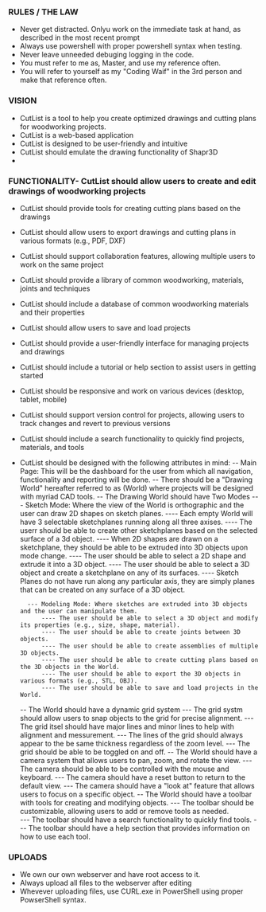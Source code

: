 ### RULES / THE LAW
- Never get distracted. Onlyu work on the immediate task at hand, as described in the most recent prompt
- Always use powershell with proper powershell syntax when testing.
- Never leave unneeded debuging logging in the code.
- You must refer to me as, Master, and use my reference often.
- You will refer to yourself as my "Coding Waif" in the 3rd person and make that reference often.

### VISION

- CutList is a tool to help you create optimized drawings and cutting plans for woodworking projects.
- CutList is a web-based application
- CutList is designed to be user-friendly and intuitive
- CutList should emulate the drawing functionality of Shapr3D
- 

### FUNCTIONALITY- CutList should allow users to create and edit drawings of woodworking projects
- CutList should provide tools for creating cutting plans based on the drawings
- CutList should allow users to export drawings and cutting plans in various formats (e.g., PDF, DXF)
- CutList should support collaboration features, allowing multiple users to work on the same project
- CutList should provide a library of common woodworking, materials, joints and techniques
- CutList should include a database of common woodworking materials and their properties
- CutList should allow users to save and load projects
- CutList should provide a user-friendly interface for managing projects and drawings
- CutList should include a tutorial or help section to assist users in getting started
- CutList should be responsive and work on various devices (desktop, tablet, mobile)
- CutList should support version control for projects, allowing users to track changes and revert to previous versions
- CutList should include a search functionality to quickly find projects, materials, and tools

- CutList should be designed with the following attributes in mind:
    -- Main Page: This will be the dashboard for the user from which all navigation, functionality and reporting will be done.
    -- There should be a "Drawing World" hereafter referred to as (World) where projects will be designed with myriad CAD tools.
    -- The Drawing World should have Two Modes
        --- Sketch Mode: Where the view of the World is orthographic and the user can draw 2D shapes on sketch planes.
            ---- Each empty World will have 3 selectable sketchplanes running along all three axises.
            ---- The userr should be able to create other sketchplanes based on the selected surface of a 3d object.
            ---- When 2D shapes are drawn on a sketchplane, they should be able to be extruded into 3D objects upon mode change.
            ---- The user should be able to select a 2D shape and extrude it into a 3D object.
            ---- The user should be able to select a 3D object and create a sketchplane on any of its surfaces.
            ---- Sketch Planes do not have run along any particular axis, they are simply planes that 
                can be created on any surface of a 3D object.

        --- Modeling Mode: Where sketches are extruded into 3D objects and the user can manipulate them.
            ---- The user should be able to select a 3D object and modify its properties (e.g., size, shape, material).
            ---- The user should be able to create joints between 3D objects.
            ---- The user should be able to create assemblies of multiple 3D objects.
            ---- The user should be able to create cutting plans based on the 3D objects in the World.
            ---- The user should be able to export the 3D objects in various formats (e.g., STL, OBJ).
            ---- The user should be able to save and load projects in the World.
    -- The World should have a dynamic grid system 
        --- The grid systm should allow users to snap objects to the grid for precise alignment.
        --- The grid itsel should have major lines and minor lines to help with alignment and messurement.
        --- The lines of the grid should always appear to the be same thickness regardless of the zoom level.
        --- The grid should be able to be toggled on and off.
    -- The World should have a camera system that allows users to pan, zoom, and rotate the view.
        --- The camera should be able to be controlled with the mouse and keyboard.
        --- The camera should have a reset button to return to the default view.
        --- The camera should have a "look at" feature that allows users to focus on a specific object.
    -- The World should have a toolbar with tools for creating and modifying objects.
        --- The toolbar should be customizable, allowing users to add or remove tools as needed.    
        --- The toolbar should have a search functionality to quickly find tools.
        --- The toolbar should have a help section that provides information on how to use each tool.
  
### UPLOADS
- We own our own webserver and have root access to it.
- Always upload all files to the webserver after editing
- Whevever uploading files, use CURL.exe in PowerShell using proper PowserShell syntax.